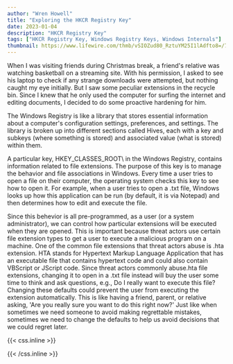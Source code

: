 ```yaml
---
author: "Wren Howell"
title: "Exploring the HKCR Registry Key"
date: 2023-01-04
description: "HKCR Registry Key"
tags: ["HKCR Registry Key, Windows Registry Keys, Windows Internals"]
thumbnail: https://www.lifewire.com/thmb/vSIOZud80_RztuYM25I1lAdfto8=/750x0/filters:no_upscale():max_bytes(150000):strip_icc():format(webp)/hkey-classes-root-registry-8b4daed03243417daf82e54efc181834.png
---
```


 When I was visiting friends during Christmas break, a friend's relative was watching basketball on a streaming site. With his permission, I asked to see his laptop to check if any strange downloads were attempted, but nothing caught my eye initially. But I saw some peculiar extensions in the recycle bin. Since I knew that he only used the computer for surfing the internet and editing documents, I decided to do some proactive hardening for him. 

The Windows Registry is like a library that stores essential information about a computer's configuration settings, preferences, and settings. The library is broken up into different sections called Hives, each with a key and subkeys (where something is stored) and associated value (what is stored) within them.

A particular key, HKEY_CLASSES_ROOT\ in the Windows Registry, contains information related to file extensions. The purpose of this key is to manage the behavior and file associations in Windows. Every time a user tries to open a file on their computer, the operating system checks this key to see how to open it. For example, when a user tries to open a .txt file, Windows looks up how this application can be run (by default, it is via Notepad) and then determines how to edit and execute the file.

Since this behevior is all pre-programmed, as a user (or a system administrator), we can control how particular extensions will be executed when they are opened. This is important because threat actors use certain file extension types to get a user to execute a malicious program on a machine. One of the common file extensions that threat actors abuse is .hta extension. HTA stands for  Hypertext Markup Language Application that has an executable file that contains hypertext code and could also contain VBScript or JScript code.  Since threat actors commonly abuse.hta  file extensions,  changing it to open in a .txt file instead will buy the user some time to think and ask questions, e.g., Do I really want to execute this file? Changing these  defaults could prevent the user from executing the extension automatically. This is like having a friend, parent, or relative asking, 'Are you really sure you want to do this right now?' Just like when sometimes we need someone to avoid making regrettable mistakes, sometimes we need to change the defaults to help us avoid decisions that we could regret later. 


{{< css.inline >}}

<style>
.emojify {
	font-family: Apple Color Emoji, Segoe UI Emoji, NotoColorEmoji, Segoe UI Symbol, Android Emoji, EmojiSymbols;
	font-size: 2rem;
	vertical-align: middle;
}
@media screen and (max-width:650px) {
  .nowrap {
    display: block;
    margin: 25px 0;
  }
}
</style>

{{< /css.inline >}}

